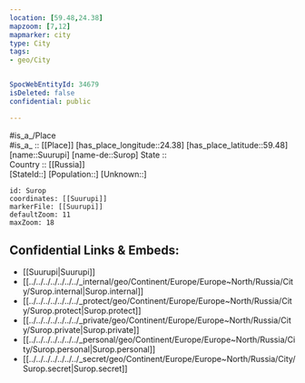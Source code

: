 ```yaml
---
location: [59.48,24.38] 
mapzoom: [7,12] 
mapmarker: city 
type: City
tags:
- geo/City


SpocWebEntityId: 34679
isDeleted: false
confidential: public

---
```

#is_a_/Place  
#is_a_ :: [[Place]] 
[has_place_longitude::24.38] 
[has_place_latitude::59.48] 
[name::Suurupi] 
[name-de::Surop] 
State ::  
Country :: [[Russia]]  
[StateId::] 
[Population::] 
[Unknown::] 


```leaflet
id: Surop
coordinates: [[Suurupi]] 
markerFile: [[Suurupi]] 
defaultZoom: 11 
maxZoom: 18
```


## Confidential Links & Embeds: 
- [[Suurupi|Suurupi]] 
- [[../../../../../../../_internal/geo/Continent/Europe/Europe~North/Russia/City/Surop.internal|Surop.internal]] 
- [[../../../../../../../_protect/geo/Continent/Europe/Europe~North/Russia/City/Surop.protect|Surop.protect]] 
- [[../../../../../../../_private/geo/Continent/Europe/Europe~North/Russia/City/Surop.private|Surop.private]] 
- [[../../../../../../../_personal/geo/Continent/Europe/Europe~North/Russia/City/Surop.personal|Surop.personal]] 
- [[../../../../../../../_secret/geo/Continent/Europe/Europe~North/Russia/City/Surop.secret|Surop.secret]] 
